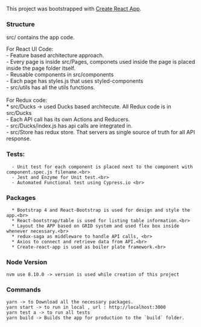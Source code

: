 This project was bootstrapped with [Create React App](https://github.com/facebook/create-react-app).


### Structure
src/ contains the app code.<br>
  
  For React UI Code: <br>
      - Feature based architecture approach. <br>
      - Every page is inside src/Pages, componets used inside the page is placed inside the page folder itself.<br>
      - Reusable components in src/components<br>
      - Each page has styles.js that uses styled-components<br>
      - src/utils has all the utils functions.<br>
  <br>
  For Redux code:<br>
      <span>* src/Ducks -> used Ducks based architecute. All Redux code is in src/Ducks</span><br>
      - Each API call has its own Actions and Reducers. <br>
      - src/Ducks/index.js has api calls are integrated in. <br>
      - src/Store has redux store. That servers as single source of truth for all API response.<br>

  ### Tests: 
      - Unit test for each component is placed next to the component with component.spec.js filename.<br>
      - Jest and Enzyme for Unit test.<br>
      - Automated Functional test using Cypress.io <br>

  ### Packages
      * Bootstrap 4 and React-Bootstrap is used for design and style the app.<br>
      * React-bootstrap/table is used for listing table information.<br>
      * Layout the APP based on GRID system and used flex box inside whenever necessary.<br>
      * redux-saga as middleware to handle API calls, <br>
      * Axios to connect and retrieve data from API.<br>
      * Create-react-app is used as boiler plate framework.<br>
  
### Node Version

    nvm use 8.10.0 -> version is used while creation of this project
   
### Commands
    yarn -> to Download all the necessary packages.
    yarn start -> to run in local , url : http://localhost:3000
    yarn test a -> to run all tests
    yarn build -> Builds the app for production to the `build` folder.

    
  
  

